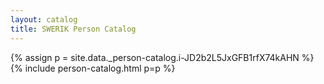 ```yaml
---
layout: catalog
title: SWERIK Person Catalog
---
```

{% assign p = site.data._person-catalog.i-JD2b2L5JxGFB1rfX74kAHN %}
{% include person-catalog.html p=p %}

